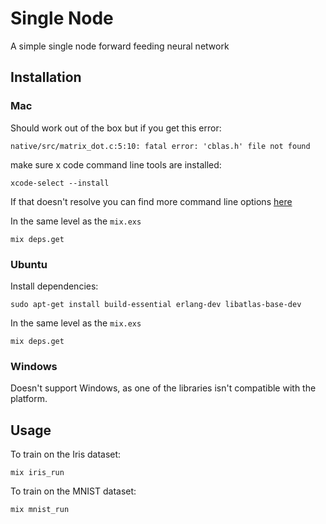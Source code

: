 # Single Node
A simple single node forward feeding neural network

## Installation
### Mac
Should work out of the box but if you get this error:
```
native/src/matrix_dot.c:5:10: fatal error: 'cblas.h' file not found
```

make sure x code command line tools are installed:
```
xcode-select --install
```
If that doesn't resolve you can find more command line options
[here](https://github.com/versilov/matrex)

In the same level as the `mix.exs`
```
mix deps.get
```

### Ubuntu
Install dependencies:
```
sudo apt-get install build-essential erlang-dev libatlas-base-dev
```

In the same level as the `mix.exs`
```
mix deps.get
```

### Windows
Doesn't support Windows, as one of the libraries isn't compatible with the
platform.

## Usage
To train on the Iris dataset:
```
mix iris_run
```

To train on the MNIST dataset:
```
mix mnist_run
```
